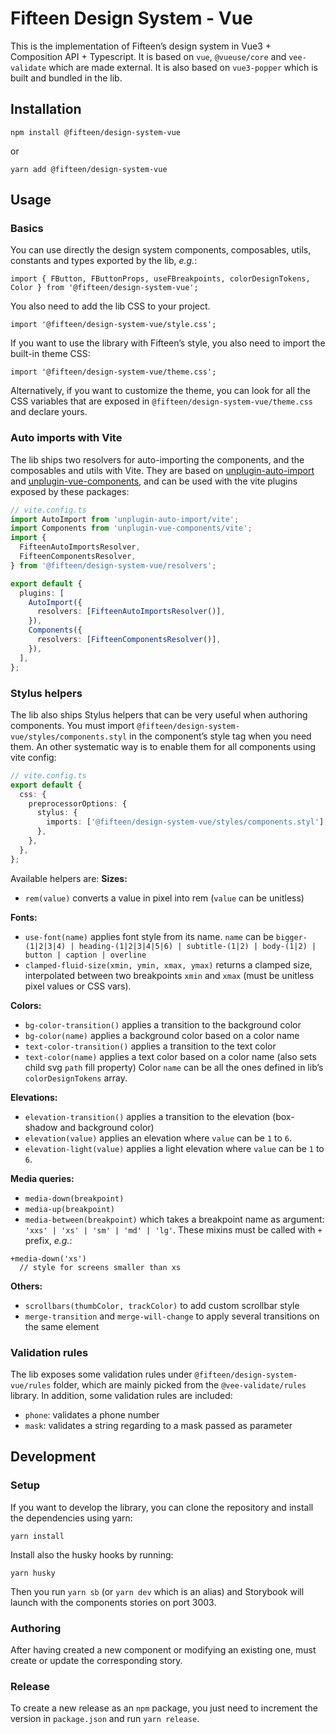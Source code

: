 # Fifteen Design System - Vue

This is the implementation of Fifteen’s design system in Vue3 + Composition API + Typescript.
It is based on `vue`, `@vueuse/core` and `vee-validate` which are made external.
It is also based on `vue3-popper` which is built and bundled in the lib.

## Installation

```
npm install @fifteen/design-system-vue
```

or

```
yarn add @fifteen/design-system-vue
```

## Usage

### Basics

You can use directly the design system components, composables, utils, constants and types exported by the lib, _e.g._:

```
import { FButton, FButtonProps, useFBreakpoints, colorDesignTokens, Color } from '@fifteen/design-system-vue';
```

You also need to add the lib CSS to your project.

```
import '@fifteen/design-system-vue/style.css';
```

If you want to use the library with Fifteen’s style, you also need to import the built-in theme CSS:

```
import '@fifteen/design-system-vue/theme.css';
```

Alternatively, if you want to customize the theme, you can look for all the CSS variables that are exposed in `@fifteen/design-system-vue/theme.css` and declare yours.

### Auto imports with Vite

The lib ships two resolvers for auto-importing the components, and the composables and utils with Vite. They are based on [unplugin-auto-import](https://www.npmjs.com/package/unplugin-auto-import) and [unplugin-vue-components](https://www.npmjs.com/package/unplugin-vue-components), and can be used with the vite plugins exposed by these packages:

```ts
// vite.config.ts
import AutoImport from 'unplugin-auto-import/vite';
import Components from 'unplugin-vue-components/vite';
import {
  FifteenAutoImportsResolver,
  FifteenComponentsResolver,
} from '@fifteen/design-system-vue/resolvers';

export default {
  plugins: [
    AutoImport({
      resolvers: [FifteenAutoImportsResolver()],
    }),
    Components({
      resolvers: [FifteenComponentsResolver()],
    }),
  ],
};
```

### Stylus helpers

The lib also ships Stylus helpers that can be very useful when authoring components. You must import `@fifteen/design-system-vue/styles/components.styl` in the component’s style tag when you need them.
An other systematic way is to enable them for all components using vite config:

```ts
// vite.config.ts
export default {
  css: {
    preprocessorOptions: {
      stylus: {
        imports: ['@fifteen/design-system-vue/styles/components.styl'],
      },
    },
  },
};
```

Available helpers are:
**Sizes:**

- `rem(value)` converts a value in pixel into rem (`value` can be unitless)

**Fonts:**

- `use-font(name)` applies font style from its name. `name` can be `bigger-(1|2|3|4) | heading-(1|2|3|4|5|6) | subtitle-(1|2) | body-(1|2) | button | caption | overline`
- `clamped-fluid-size(xmin, ymin, xmax, ymax)` returns a clamped size, interpolated between two breakpoints `xmin` and `xmax` (must be unitless pixel values or CSS vars).

**Colors:**

- `bg-color-transition()` applies a transition to the background color
- `bg-color(name)` applies a background color based on a color name
- `text-color-transition()` applies a transition to the text color
- `text-color(name)` applies a text color based on a color name (also sets child svg `path` fill property)
  Color `name` can be all the ones defined in lib’s `colorDesignTokens` array.

**Elevations:**

- `elevation-transition()` applies a transition to the elevation (box-shadow and background color)
- `elevation(value)` applies an elevation where `value` can be `1` to `6`.
- `elevation-light(value)` applies a light elevation where `value` can be `1` to `6`.

**Media queries:**

- `media-down(breakpoint)`
- `media-up(breakpoint)`
- `media-between(breakpoint)`
  which takes a breakpoint name as argument: `'xxs' | 'xs' | 'sm' | 'md' | 'lg'`.
  These mixins must be called with `+` prefix, _e.g._:

```
+media-down('xs')
  // style for screens smaller than xs
```

**Others:**

- `scrollbars(thumbColor, trackColor)` to add custom scrollbar style
- `merge-transition` and `merge-will-change` to apply several transitions on the same element

### Validation rules

The lib exposes some validation rules under `@fifteen/design-system-vue/rules` folder, which are mainly picked from the `@vee-validate/rules` library. In addition, some validation rules are included:

- `phone`: validates a phone number
- `mask`: validates a string regarding to a mask passed as parameter

## Development

### Setup

If you want to develop the library, you can clone the repository and install the dependencies using yarn:

```
yarn install
```

Install also the husky hooks by running:

```
yarn husky
```

Then you run `yarn sb` (or `yarn dev` which is an alias) and Storybook will launch with the components stories on port 3003.

### Authoring

After having created a new component or modifying an existing one, must create or update the corresponding story.

### Release

To create a new release as an `npm` package, you just need to increment the version in `package.json` and run `yarn release`.
